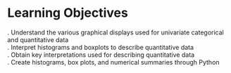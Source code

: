 # Learning Objectives
. Understand the various graphical displays used for univariate categorical and quantitative data<br>
. Interpret histograms and boxplots to describe quantitative data<br>
. Obtain key interpretations used for describing quantitative data<br>
. Create histograms, box plots, and numerical summaries through Python<br>
